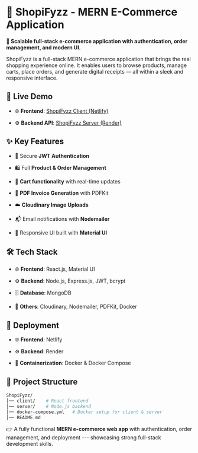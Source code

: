 # 🛒 ShopiFyzz - MERN E-Commerce Application

**🚀 Scalable full-stack e-commerce application with authentication, order management, and modern UI.**

ShopiFyzz is a full-stack MERN e-commerce application that brings the real shopping experience online.
It enables users to browse products, manage carts, place orders, and generate digital receipts — all within a sleek and responsive interface.

## 🔗 Live Demo

- 🌐 **Frontend**: [ShopiFyzz Client (Netlify)](https://shopifyzz.netlify.app/)

- ⚙️ **Backend API**: [ShopiFyzz Server (Render)](https://shopifyzz.onrender.com)

## ✨ Key Features

- 🔐 Secure **JWT Authentication**

- 🛍 Full **Product & Order Management**

- 🛒 **Cart functionality** with real-time updates

- 📄 **PDF Invoice Generation** with PDFKit

- ☁️ **Cloudinary Image Uploads**

- 📬 Email notifications with **Nodemailer**

- 🎨 Responsive UI built with **Material UI**

## 🛠 Tech Stack

- 🌐 **Frontend**: React.js, Material UI

- ⚙️ **Backend**: Node.js, Express.js, JWT, bcrypt

- 🗄️ **Database**: MongoDB

- 🔧 **Others**: Cloudinary, Nodemailer, PDFKit, Docker

## 🚀 Deployment

- 🌐 **Frontend**: Netlify

- ⚙️ **Backend**: Render

- 🐳 **Containerization**: Docker & Docker Compose

## 📂 Project Structure

```sh
ShopiFyzz/
│── client/    # React frontend
│── server/    # Node.js backend
│── docker-compose.yml   # Docker setup for client & server
│── README.md
```

👉 A fully functional **MERN e-commerce web app** with authentication, order management, and deployment --- showcasing strong full-stack development skills.
